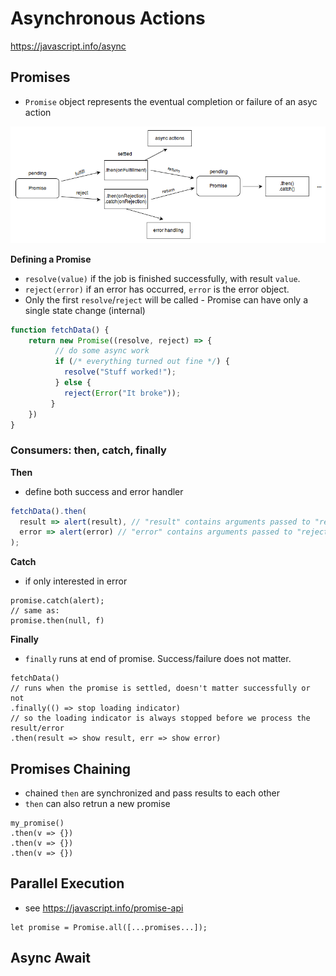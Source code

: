 # Asynchronous Actions

https://javascript.info/async



## Promises

- `Promise` object represents the eventual completion or failure of an asyc action

![promises](img\promises.png)



**Defining a Promise**

- `resolve(value)` if the job is finished successfully, with result `value`.
- `reject(error)` if an error has occurred, `error` is the error object.
- Only the first `resolve`/`reject` will be called - Promise can have only a single state change (internal)

```javascript
function fetchData() {
    return new Promise((resolve, reject) => {
          // do some async work
          if (/* everything turned out fine */) {
            resolve("Stuff worked!");
          } else {
            reject(Error("It broke"));
         }
    })
}
```

### Consumers: then, catch, finally

**Then**

- define both success and error handler

```javascript
fetchData().then(
  result => alert(result), // "result" contains arguments passed to "resolve"
  error => alert(error) // "error" contains arguments passed to "reject"
);
```

**Catch**

- if only interested in error

```tsx
promise.catch(alert);
// same as:
promise.then(null, f)
```

**Finally**

- `finally` runs at end of promise. Success/failure does not matter.

```tsx
fetchData()  
// runs when the promise is settled, doesn't matter successfully or not
.finally(() => stop loading indicator)
// so the loading indicator is always stopped before we process the result/error
.then(result => show result, err => show error)
```



## Promises Chaining

- chained `then` are synchronized and pass results to each other
- `then` can also retrun a new promise



```tsx
my_promise()
.then(v => {})
.then(v => {})
.then(v => {})
```





## Parallel Execution

-  see https://javascript.info/promise-api

```tsx
let promise = Promise.all([...promises...]);
```



## Async Await